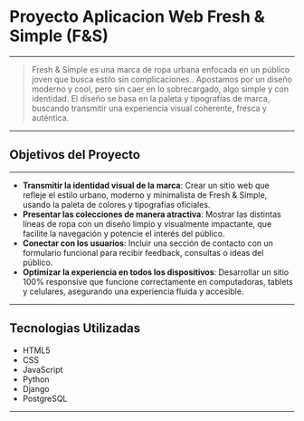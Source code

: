 # Proyecto Aplicacion Web Fresh & Simple (F&S)
---
> Fresh & Simple es una marca de ropa urbana enfocada en un público joven que busca estilo sin complicaciones.. Apostamos por un diseño moderno y cool, pero sin caer en lo sobrecargado, algo simple y con identidad.
El diseño se basa en la paleta y tipografías de marca, buscando transmitir una experiencia visual coherente, fresca y auténtica.
---
## Objetivos del Proyecto
---
- **Transmitir la identidad visual de la marca**: Crear un sitio web que refleje el estilo urbano, moderno y minimalista de Fresh & Simple, usando la paleta de colores y tipografías oficiales.
- **Presentar las colecciones de manera atractiva**: Mostrar las distintas líneas de ropa con un diseño limpio y visualmente impactante, que facilite la navegación y potencie el interés del público.
- **Conectar con los usuarios**: Incluir una sección de contacto con un formulario funcional para recibir feedback, consultas o ideas del público.
- **Optimizar la experiencia en todos los dispositivos**: Desarrollar un sitio 100% responsive que funcione correctamente en computadoras, tablets y celulares, asegurando una experiencia fluida y accesible.
---
## Tecnologias Utilizadas
- HTML5
- CSS
- JavaScript
- Python
- Django
- PostgreSQL
---